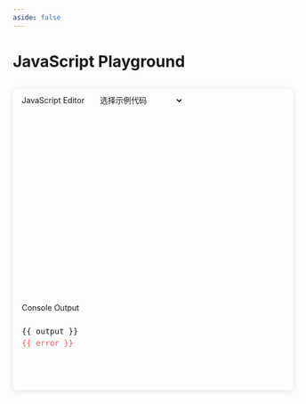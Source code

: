 ```yaml
---
aside: false
---
```


# JavaScript Playground

<script setup>
import { ref, onMounted, shallowRef } from 'vue'
import * as monaco from 'monaco-editor'

// 配置 Monaco Editor 的 worker
if (typeof window !== 'undefined') {
  window.MonacoEnvironment = {
    getWorker(_, label) {
      return new Worker(new URL('monaco-editor/esm/vs/editor/editor.worker', import.meta.url))
    }
  }
}

const editorContainer = ref(null)
const editor = shallowRef(null)
const output = ref('')
const error = ref('')
const loading = ref(false)

const defaultCode = `// 在这里编写你的 JavaScript 代码
function sayHello(name) {
  return \`Hello, \${name}!\`
}

console.log(sayHello('World'))`

// 加载示例代码
const loadExample = async (filename) => {
  loading.value = true
  try {
    const response = await fetch(`/playground-examples/${filename}`)
    if (!response.ok) throw new Error('Failed to load example')
    const code = await response.text()
    editor.value?.setValue(code)
    runCode()
  } catch (err) {
    error.value = 'Failed to load example: ' + err.message
  } finally {
    loading.value = false
  }
}

// 运行代码
const runCode = () => {
  try {
    output.value = ''
    error.value = ''
    const logs = []
    const originalLog = console.log
    console.log = (...args) => {
      logs.push(args.map(arg => 
        typeof arg === 'object' ? JSON.stringify(arg, null, 2) : String(arg)
      ).join(' '))
    }
    const code = editor.value?.getValue() || ''
    const result = new Function(code)()
    console.log = originalLog
    output.value = logs.join('\n')
  } catch (err) {
    error.value = err.toString()
  }
}

// 初始化编辑器
onMounted(() => {
  if (!editorContainer.value) return

  // 配置编辑器
  monaco.editor.defineTheme('funfe-dark', {
    base: 'vs-dark',
    inherit: true,
    rules: [],
    colors: {
      'editor.background': '#1e1e1e',
    }
  })

  editor.value = monaco.editor.create(editorContainer.value, {
    value: defaultCode,
    language: 'javascript',
    theme: 'funfe-dark',
    minimap: { enabled: false },
    scrollBeyondLastLine: false,
    fontSize: 14,
    fontFamily: "'Fira Code', monospace",
    tabSize: 2,
    automaticLayout: true,
    lineNumbers: 'on',
    roundedSelection: true,
    renderLineHighlight: 'all',
    padding: { top: 16, bottom: 16 },
    fixedOverflowWidgets: true
  })

  // 加载示例代码（如果URL中有指定）
  const urlParams = new URLSearchParams(window.location.search)
  const example = urlParams.get('example')
  if (example) {
    loadExample(example)
  } else {
    runCode()
  }
})
</script>

<div class="playground-container">
  <div class="editor-section">
    <div class="editor-header">
      <div class="header-left">
        <span>JavaScript Editor</span>
        <select 
          class="example-select" 
          :disabled="loading"
          @change="e => loadExample(e.target.value)"
        >
          <option value="">选择示例代码</option>
          <option value="hello.js">Hello World 示例</option>
          <option value="js-basics.js">JavaScript 基础示例</option>
          <option value="js-dom.js">DOM 操作示例</option>
        </select>
      </div>
      <button class="run-button" @click="runCode" :disabled="loading">
        {{ loading ? '加载中...' : '运行代码' }}
      </button>
    </div>
    <div ref="editorContainer" class="editor-container"></div>
  </div>
  
  <div class="output-section">
    <div class="output-header">
      <span>Console Output</span>
    </div>
    <div class="output-content">
      <pre v-if="output" class="output">{{ output }}</pre>
      <pre v-if="error" class="error">{{ error }}</pre>
    </div>
  </div>
</div>

<style>
.playground-container {
  margin: 2rem 0;
  border-radius: 8px;
  overflow: hidden;
  box-shadow: 0 2px 12px rgba(0, 0, 0, 0.1);
  max-width: 100%;
}

.editor-section,
.output-section {
  background: var(--vp-c-bg-soft);
  width: 100%;
}

.editor-header,
.output-header {
  padding: 0.5rem 1rem;
  background: var(--vp-c-bg-mute);
  border-bottom: 1px solid var(--vp-c-divider);
  display: flex;
  justify-content: space-between;
  align-items: center;
  flex-wrap: wrap;
  gap: 0.5rem;
}

.header-left {
  display: flex;
  align-items: center;
  gap: 1rem;
  flex-wrap: wrap;
}

.example-select {
  padding: 4px 8px;
  border-radius: 4px;
  border: 1px solid var(--vp-c-divider);
  background: var(--vp-c-bg-soft);
  color: var(--vp-c-text-1);
  font-size: 14px;
  cursor: pointer;
  transition: all 0.3s ease;
  max-width: 200px;
}

.example-select:hover,
.example-select:focus {
  border-color: var(--vp-c-brand);
  outline: none;
}

.run-button {
  padding: 4px 12px;
  border-radius: 4px;
  background: var(--vp-c-brand);
  color: white;
  border: none;
  cursor: pointer;
  transition: all 0.3s ease;
  min-width: 80px;
}

.run-button:hover:not(:disabled) {
  background: var(--vp-c-brand-light);
  transform: translateY(-1px);
}

.run-button:disabled {
  opacity: 0.6;
  cursor: not-allowed;
}

.editor-container {
  height: 300px;
  border-bottom: 1px solid var(--vp-c-divider);
  overflow: hidden;
}

.output-content {
  padding: 1rem;
  min-height: 100px;
  max-height: 200px;
  overflow: auto;
  font-family: 'Fira Code', monospace;
  font-size: 14px;
  line-height: 1.5;
  background: var(--vp-c-bg-soft);
}

.output,
.error {
  margin: 0;
  white-space: pre-wrap;
  word-break: break-word;
}

.error {
  color: #ff4d4f;
}

/* 春节主题适配 */
html.spring-festival-theme .run-button {
  background: var(--vp-button-brand-bg);
}

html.spring-festival-theme .run-button:hover:not(:disabled) {
  background: var(--vp-button-brand-hover-bg);
  box-shadow: 0 4px 12px rgba(255, 77, 79, 0.2);
}

html.spring-festival-theme .example-select:hover,
html.spring-festival-theme .example-select:focus {
  border-color: var(--vp-c-brand);
}
</style> 